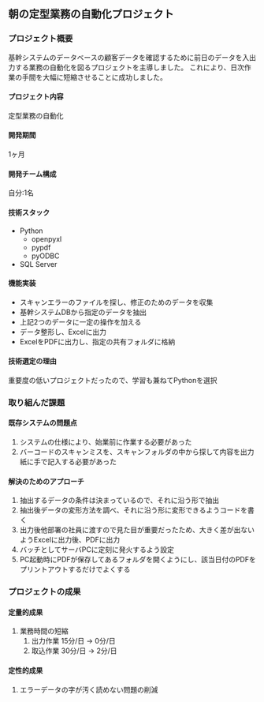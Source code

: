 ## 朝の定型業務の自動化プロジェクト

### プロジェクト概要

基幹システムのデータベースの顧客データを確認するために前日のデータを入出力する業務の自動化を図るプロジェクトを主導しました。
これにより、日次作業の手間を大幅に短縮させることに成功しました。

#### プロジェクト内容
定型業務の自動化

#### 開発期間
1ヶ月

#### 開発チーム構成
自分:1名

#### 技術スタック
- Python
  - openpyxl
  - pypdf
  - pyODBC
- SQL Server

#### 機能実装

- スキャンエラーのファイルを探し、修正のためのデータを収集
- 基幹システムDBから指定のデータを抽出
- 上記2つのデータに一定の操作を加える
- データ整形し、Excelに出力
- ExcelをPDFに出力し、指定の共有フォルダに格納

#### 技術選定の理由

重要度の低いプロジェクトだったので、学習も兼ねてPythonを選択

### 取り組んだ課題

#### 既存システムの問題点

1. システムの仕様により、始業前に作業する必要があった
2. バーコードのスキャンミスを、スキャンフォルダの中から探して内容を出力紙に手で記入する必要があった

#### 解決のためのアプローチ

1. 抽出するデータの条件は決まっているので、それに沿う形で抽出
2. 抽出後データの変形方法を調べ、それに沿う形に変形できるようコードを書く
3. 出力後他部署の社員に渡すので見た目が重要だったため、大きく差が出ないようExcelに出力後、PDFに出力
4. バッチとしてサーバPCに定刻に発火するよう設定
5. PC起動時にPDFが保存してあるフォルダを開くようにし、該当日付のPDFをプリントアウトするだけでよくする

### プロジェクトの成果

#### 定量的成果

1. 業務時間の短縮
   1. 出力作業 15分/日 → 0分/日
   2. 取込作業 30分/日 → 2分/日

#### 定性的成果

1. エラーデータの字が汚く読めない問題の削減